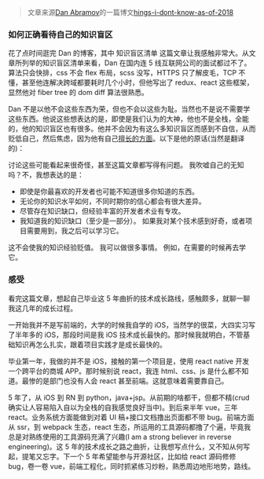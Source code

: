 > 文章来源[Dan Abramov](https://overreacted.io/)的一篇博文[hings-i-dont-know-as-of-2018](https://overreacted.io/things-i-dont-know-as-of-2018/)

### 如何正确看待自己的知识盲区

花了点时间逛完 Dan 的博客，其中 知识盲区清单 这篇文章让我感触非常大。从文章所列举的知识盲区清单来看，Dan 在国内连 5 线互联网公司的面试都过不了。算法只会快排，css 不会 flex 布局，scss 没写，HTTPS 只了解皮毛，TCP 不懂，甚至他连解决跨域都要耗时几个小时，但他写出了 redux、react 这些框架，显然他对 fiber tree 的 dom diff 算法很熟悉。

Dan 不是以他不会这些东西为荣，但也不会以这些为耻。当然也不是说不需要学这些东西。他说这些想表达的是，即使是我们认为的大神，他也不是全栈，全能的，他的知识盲区也有很多。他并不会因为有这么多知识盲区而感到不自信，从而贬低自己，然后焦虑，因为他有自己[擅长的方面](https://overreacted.io/the-elements-of-ui-engineering/)。以下是他的原话(当然是翻译的)：

讨论这些可能看起来很奇怪，甚至这篇文章都写得有问题。 我吹嘘自己的无知吗？不，我想表达的是：

- 即使是你最喜欢的开发者也可能不知道很多你知道的东西。
- 无论你的知识水平如何，不同时期你的信心都会有很大差异。
- 尽管存在知识缺口，但经验丰富的开发者术业有专攻。
- 我知道我的知识缺口（至少是一部分）。 如果我对某个技术感到好奇，或者项目需要用到，我之后可以学习它。

这不会使我的知识经验贬值。 我可以做很多事情。 例如，在需要的时候再去学它。

### 感受

看完这篇文章，想起自己毕业这 5 年曲折的技术成长路线，感触颇多，就聊一聊我这几年的成长过程。

一开始我并不是写前端的，大学的时候我自学的 iOS，当然学的很菜，大四实习写了半年多的 iOS，那段时间是我 iOS 技术成长最快的。那时候我就明白，不管基础知识再怎么扎实，跟着项目实践才是成长最快的。

毕业第一年，我做的并不是 iOS，接触的第一个项目是，使用 react native 开发一个跨平台的商城 APP。那时候别说 react，我连 html、css、js 是什么都不知道。最惨的是部门也没有人会 react 甚至前端。这就意味着需要靠自己。

5 年了，从 iOS 到 RN 到 python，java+jsp。从前期的啥都干，但都不精(crud 确实让人容易陷入自以为全栈的自我感觉良好当中)。到后来半年 vue，三年 react。业务系统方面能做到对着 UI 稿+接口文档撸出页面都不带 bug。前端方面从 ssr，到 webpack 生态，react 生态，所运用的工具源码都撸了个遍，毕竟我总是对熟练使用的工具源码充满了兴趣(I am a strong believer in reverse engineering)。这 5 年的技术成长之路之曲折，让我想写点什么，又不知从何写起，提笔又忘字。下一个 5 年希望能参与开源社区，比如给 react 源码修修 bug，卷一卷 vue，前端工程化，同时抓紧练习炒粉，熟悉周边地形地势，路线。
